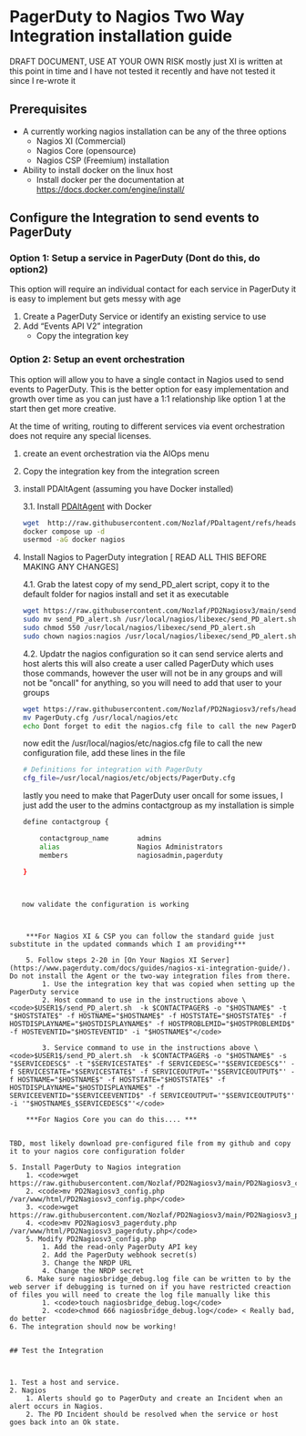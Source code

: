 
# PagerDuty to Nagios Two Way Integration installation guide

DRAFT DOCUMENT, USE AT YOUR OWN RISK mostly just XI is written at this point in time and I have not tested it recently  and have not tested it since I re-wrote it


## Prerequisites

* A currently working nagios installation can be any of the three options
    * Nagios XI (Commercial)  
    * Nagios Core (opensource) 
    * Nagios CSP (Freemium) installation
* Ability to install docker on the linux host
    * Install docker per the documentation at https://docs.docker.com/engine/install/ 

## Configure the Integration to send events to PagerDuty

### Option 1: Setup a service in PagerDuty (Dont do this, do option2)
This option will require an individual contact for each service in PagerDuty it is easy to implement but gets messy with age

1. Create a PagerDuty Service or identify an existing service to use
2. Add “Events API V2” integration
    * Copy the integration key

### Option 2: Setup an event orchestration 
This option will allow you to have a single contact in Nagios used to send events to PagerDuty. This is the better option for easy implementation and growth over time as you can just have a 1:1 relationship like option 1 at the start then get more creative.

At the time of writing, routing to different services via event orchestration does not require any special licenses.

1. create an event orchestration via the AIOps menu
2. Copy the integration key from the integration screen

3. install PDAltAgent (assuming you have Docker installed)
    
    3.1. Install [PDAltAgent](https://github.com/martindstone/PDaltagent) with Docker

    ```bash
    wget  http://raw.githubusercontent.com/Nozlaf/PDaltagent/refs/heads/fix-docker-compose.yml/docker-compose.yml
    docker compose up -d
    usermod -aG docker nagios
    ```
4. Install Nagios to PagerDuty integration [ READ ALL THIS BEFORE MAKING ANY CHANGES]

    4.1. Grab the latest copy of my send_PD_alert script, copy it to the default folder for nagios install and set it as executable

    ```bash
    wget https://raw.githubusercontent.com/Nozlaf/PD2Nagiosv3/main/send_PD_alert.sh
    sudo mv send_PD_alert.sh /usr/local/nagios/libexec/send_PD_alert.sh
    sudo chmod 550 /usr/local/nagios/libexec/send_PD_alert.sh
    sudo chown nagios:nagios /usr/local/nagios/libexec/send_PD_alert.sh
    ```

    4.2. Updatr the nagios configuration so it can send service alerts and host alerts
   this will also create a user called PagerDuty which uses those commands, however the user will not be in any groups and will not be "oncall" for anything, so you will need to add that user to your groups

   ```bash
   wget https://raw.githubusercontent.com/Nozlaf/PD2Nagiosv3/refs/heads/main/PagerDuty.cfg
   mv PagerDuty.cfg /usr/local/nagios/etc
   echo Dont forget to edit the nagios.cfg file to call the new PagerDuty.cfg file
   ```

   now edit the /usr/local/nagios/etc/nagios.cfg file to call the new configuration file, add these lines in the file
   ```bash
   # Definitions for integration with PagerDuty
   cfg_file=/usr/local/nagios/etc/objects/PagerDuty.cfg
   ```

   lastly you need to make that PagerDuty user oncall for some issues, I just add the user to the admins contactgroup as my installation is simple

   ```bash
   define contactgroup {

       contactgroup_name       admins
       alias                   Nagios Administrators
       members                 nagiosadmin,pagerduty
   
   }
```
   

   now validate the configuration is working

   

    ***For Nagios XI & CSP you can follow the standard guide just substitute in the updated commands which I am providing***

    5. Follow steps 2-20 in [On Your Nagios XI Server](https://www.pagerduty.com/docs/guides/nagios-xi-integration-guide/). Do not install the Agent or the two-way integration files from there.
        1. Use the integration key that was copied when setting up the PagerDuty service
        2. Host command to use in the instructions above \
<code>$USER1$/send_PD_alert.sh  -k $CONTACTPAGER$ -o "$HOSTNAME$" -t "$HOSTSTATE$" -f HOSTNAME="$HOSTNAME$" -f HOSTSTATE="$HOSTSTATE$" -f HOSTDISPLAYNAME="$HOSTDISPLAYNAME$" -f HOSTPROBLEMID="$HOSTPROBLEMID$" -f HOSTEVENTID="$HOSTEVENTID" -i "$HOSTNAME$"</code>

        3. Service command to use in the instructions above \
<code>$USER1$/send_PD_alert.sh  -k $CONTACTPAGER$ -o "$HOSTNAME$" -s "$SERVICEDESC$" -t "$SERVICESTATE$" -f SERVICEDESC='"$SERVICEDESC$"' -f SERVICESTATE="$SERVICESTATE$" -f SERVICEOUTPUT='"$SERVICEOUTPUT$"' -f HOSTNAME="$HOSTNAME$" -f HOSTSTATE="$HOSTSTATE$" -f HOSTDISPLAYNAME="$HOSTDISPLAYNAME$" -f SERVICEEVENTID="$SERVICEEVENTID$" -f SERVICEOUTPUT='"$SERVICEOUTPUT$"' -i '"$HOSTNAME$_$SERVICEDESC$"'</code>

    ***For Nagios Core you can do this.... ***


TBD, most likely download pre-configured file from my github and copy it to your nagios core configuration folder

5. Install PagerDuty to Nagios integration
    1. <code>wget https://raw.githubusercontent.com/Nozlaf/PD2Nagiosv3/main/PD2Nagiosv3_config.php</code>
    2. <code>mv PD2Nagiosv3_config.php /var/www/html/PD2Nagiosv3_config.php</code>
    3. <code>wget https://raw.githubusercontent.com/Nozlaf/PD2Nagiosv3/main/PD2Nagiosv3_pagerduty.php</code>
    4. <code>mv PD2Nagiosv3_pagerduty.php /var/www/html/PD2Nagiosv3_pagerduty.php</code>
    5. Modify PD2Nagiosv3_config.php
        1. Add the read-only PagerDuty API key
        2. Add the PagerDuty webhook secret(s)
        3. Change the NRDP URL
        4. Change the NRDP secret
    6. Make sure nagiosbridge_debug.log file can be written to by the web server if debugging is turned on if you have restricted creaction of files you will need to create the log file manually like this
        1. <code>touch nagiosbridge_debug.log</code>
        2. <code>chmod 666 nagiosbridge_debug.log</code> < Really bad, do better
6. The integration should now be working!


## Test the Integration



1. Test a host and service.
2. Nagios
    1. Alerts should go to PagerDuty and create an Incident when an alert occurs in Nagios.
    2. The PD Incident should be resolved when the service or host goes back into an Ok state.
